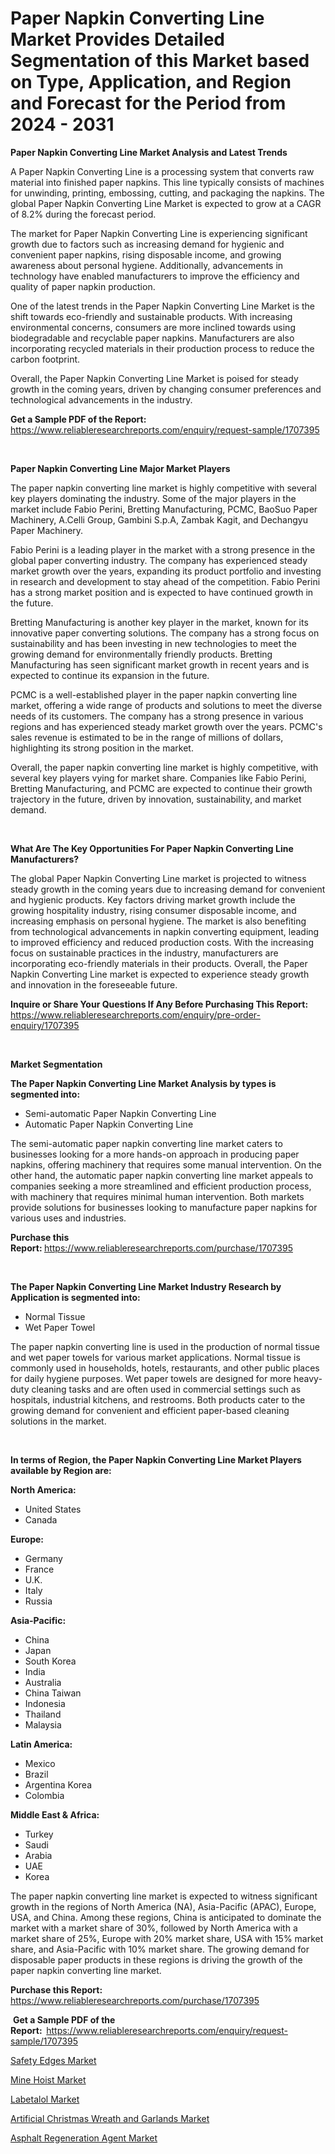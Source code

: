 <p><h1>Paper Napkin Converting Line Market Provides Detailed Segmentation of this Market based on Type, Application, and Region and Forecast for the Period from 2024 - 2031</h1></p><p><strong>Paper Napkin Converting Line Market Analysis and Latest Trends</strong></p>
<p><p>A Paper Napkin Converting Line is a processing system that converts raw material into finished paper napkins. This line typically consists of machines for unwinding, printing, embossing, cutting, and packaging the napkins. The global Paper Napkin Converting Line Market is expected to grow at a CAGR of 8.2% during the forecast period.</p><p>The market for Paper Napkin Converting Line is experiencing significant growth due to factors such as increasing demand for hygienic and convenient paper napkins, rising disposable income, and growing awareness about personal hygiene. Additionally, advancements in technology have enabled manufacturers to improve the efficiency and quality of paper napkin production.</p><p>One of the latest trends in the Paper Napkin Converting Line Market is the shift towards eco-friendly and sustainable products. With increasing environmental concerns, consumers are more inclined towards using biodegradable and recyclable paper napkins. Manufacturers are also incorporating recycled materials in their production process to reduce the carbon footprint.</p><p>Overall, the Paper Napkin Converting Line Market is poised for steady growth in the coming years, driven by changing consumer preferences and technological advancements in the industry.</p></p>
<p><strong>Get a Sample PDF of the Report:&nbsp;</strong> <a href="https://www.reliableresearchreports.com/enquiry/request-sample/1707395">https://www.reliableresearchreports.com/enquiry/request-sample/1707395</a></p>
<p>&nbsp;</p>
<p><strong>Paper Napkin Converting Line Major Market Players</strong></p>
<p><p>The paper napkin converting line market is highly competitive with several key players dominating the industry. Some of the major players in the market include Fabio Perini, Bretting Manufacturing, PCMC, BaoSuo Paper Machinery, A.Celli Group, Gambini S.p.A, Zambak Kagit, and Dechangyu Paper Machinery. </p><p>Fabio Perini is a leading player in the market with a strong presence in the global paper converting industry. The company has experienced steady market growth over the years, expanding its product portfolio and investing in research and development to stay ahead of the competition. Fabio Perini has a strong market position and is expected to have continued growth in the future.</p><p>Bretting Manufacturing is another key player in the market, known for its innovative paper converting solutions. The company has a strong focus on sustainability and has been investing in new technologies to meet the growing demand for environmentally friendly products. Bretting Manufacturing has seen significant market growth in recent years and is expected to continue its expansion in the future.</p><p>PCMC is a well-established player in the paper napkin converting line market, offering a wide range of products and solutions to meet the diverse needs of its customers. The company has a strong presence in various regions and has experienced steady market growth over the years. PCMC's sales revenue is estimated to be in the range of millions of dollars, highlighting its strong position in the market.</p><p>Overall, the paper napkin converting line market is highly competitive, with several key players vying for market share. Companies like Fabio Perini, Bretting Manufacturing, and PCMC are expected to continue their growth trajectory in the future, driven by innovation, sustainability, and market demand.</p></p>
<p>&nbsp;</p>
<p><strong>What Are The Key Opportunities For Paper Napkin Converting Line Manufacturers?</strong></p>
<p><p>The global Paper Napkin Converting Line market is projected to witness steady growth in the coming years due to increasing demand for convenient and hygienic products. Key factors driving market growth include the growing hospitality industry, rising consumer disposable income, and increasing emphasis on personal hygiene. The market is also benefiting from technological advancements in napkin converting equipment, leading to improved efficiency and reduced production costs. With the increasing focus on sustainable practices in the industry, manufacturers are incorporating eco-friendly materials in their products. Overall, the Paper Napkin Converting Line market is expected to experience steady growth and innovation in the foreseeable future.</p></p>
<p><strong>Inquire or Share Your Questions If Any Before Purchasing This Report:</strong> <a href="https://www.reliableresearchreports.com/enquiry/pre-order-enquiry/1707395">https://www.reliableresearchreports.com/enquiry/pre-order-enquiry/1707395</a></p>
<p>&nbsp;</p>
<p><strong>Market Segmentation</strong></p>
<p><strong>The Paper Napkin Converting Line Market Analysis by types is segmented into:</strong></p>
<p><ul><li>Semi-automatic Paper Napkin Converting Line</li><li>Automatic Paper Napkin Converting Line</li></ul></p>
<p><p>The semi-automatic paper napkin converting line market caters to businesses looking for a more hands-on approach in producing paper napkins, offering machinery that requires some manual intervention. On the other hand, the automatic paper napkin converting line market appeals to companies seeking a more streamlined and efficient production process, with machinery that requires minimal human intervention. Both markets provide solutions for businesses looking to manufacture paper napkins for various uses and industries.</p></p>
<p><strong>Purchase this Report:&nbsp;</strong><a href="https://www.reliableresearchreports.com/purchase/1707395">https://www.reliableresearchreports.com/purchase/1707395</a></p>
<p>&nbsp;</p>
<p><strong>The Paper Napkin Converting Line Market Industry Research by Application is segmented into:</strong></p>
<p><ul><li>Normal Tissue</li><li>Wet Paper Towel</li></ul></p>
<p><p>The paper napkin converting line is used in the production of normal tissue and wet paper towels for various market applications. Normal tissue is commonly used in households, hotels, restaurants, and other public places for daily hygiene purposes. Wet paper towels are designed for more heavy-duty cleaning tasks and are often used in commercial settings such as hospitals, industrial kitchens, and restrooms. Both products cater to the growing demand for convenient and efficient paper-based cleaning solutions in the market.</p></p>
<p>&nbsp;</p>
<p><strong>In terms of Region, the Paper Napkin Converting Line Market Players available by Region are:</strong></p>
<p>
    <p> <strong> North America: </strong>
        <ul>
            <li>United States</li>
            <li>Canada</li>
        </ul>
        </p> 
    <p> <strong> Europe: </strong>
        <ul>
            <li>Germany</li>
            <li>France</li>
            <li>U.K.</li>
            <li>Italy</li>
            <li>Russia</li>
        </ul>
        </p> 
    <p> <strong> Asia-Pacific: </strong>
        <ul>
            <li>China</li>
            <li>Japan</li>
            <li>South Korea</li>
            <li>India</li>
            <li>Australia</li>
            <li>China Taiwan</li>
            <li>Indonesia</li>
            <li>Thailand</li>
            <li>Malaysia</li>
        </ul>
        </p> 
    <p> <strong> Latin America: </strong>
        <ul>
            <li>Mexico</li>
            <li>Brazil</li>
            <li>Argentina Korea</li>
            <li>Colombia</li>
        </ul>
        </p> 
    <p> <strong> Middle East & Africa: </strong>
        <ul>
            <li>Turkey</li>
            <li>Saudi</li>
            <li>Arabia</li>
            <li>UAE</li>
            <li>Korea</li>
        </ul>
    </p>
    </p>
<p><p>The paper napkin converting line market is expected to witness significant growth in the regions of North America (NA), Asia-Pacific (APAC), Europe, USA, and China. Among these regions, China is anticipated to dominate the market with a market share of 30%, followed by North America with a market share of 25%, Europe with 20% market share, USA with 15% market share, and Asia-Pacific with 10% market share. The growing demand for disposable paper products in these regions is driving the growth of the paper napkin converting line market.</p></p>
<p><strong>Purchase this Report: </strong><a href="https://www.reliableresearchreports.com/purchase/1707395">https://www.reliableresearchreports.com/purchase/1707395</a></p>
<p>&nbsp;<strong>Get a Sample PDF of the Report:&nbsp;&nbsp;</strong><a href="https://www.reliableresearchreports.com/enquiry/request-sample/1707395">https://www.reliableresearchreports.com/enquiry/request-sample/1707395</a></p>
<p><strong></strong></p>
<p><p><a href="https://github.com/PeterParrish5/Market-Research-Report-List-3/blob/main/safety-edges-market.md">Safety Edges Market</a></p><p><a href="https://github.com/laholand/Market-Research-Report-List-2/blob/main/mine-hoist-market.md">Mine Hoist Market</a></p><p><a href="https://medium.com/@itzelheller546/labetalol-market-research-report-its-history-and-forecast-2024-to-2031-84a0fd0b7c8c">Labetalol Market</a></p><p><a href="https://issuu.com/reportprime-2/docs/artificial-christmas-wreath-and-garlands-market-si">Artificial Christmas Wreath and Garlands Market</a></p><p><a href="https://issuu.com/reportprime-2/docs/asphalt-regeneration-agent-market-size-2030.pptx">Asphalt Regeneration Agent Market</a></p></p>